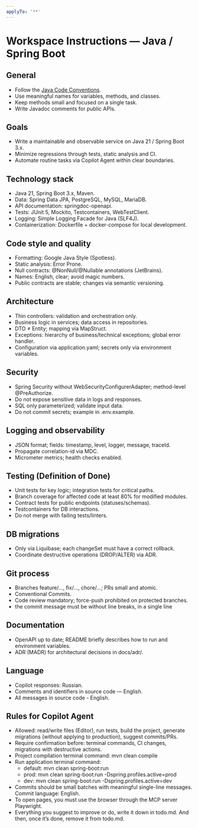 ```yaml
---
applyTo: '**'
---
```

# Workspace Instructions — Java / Spring Boot

## General
- Follow the [Java Code Conventions](https://www.oracle.com/java/technologies/javase/codeconventions-contents.html).
- Use meaningful names for variables, methods, and classes.
- Keep methods small and focused on a single task.
- Write Javadoc comments for public APIs.

## Goals
- Write a maintainable and observable service on Java 21 / Spring Boot 3.x.
- Minimize regressions through tests, static analysis and CI.
- Automate routine tasks via Copilot Agent within clear boundaries.

## Technology stack
- Java 21, Spring Boot 3.x, Maven.
- Data: Spring Data JPA, PostgreSQL, MySQL, MariaDB.
- API documentation: springdoc-openapi.
- Tests: JUnit 5, Mockito, Testcontainers, WebTestClient.
- Logging: Simple Logging Facade for Java (SLF4J).
- Containerization: Dockerfile + docker-compose for local development.

## Code style and quality
- Formatting: Google Java Style (Spotless).
- Static analysis: Error Prone.
- Null contracts: @NonNull/@Nullable annotations (JetBrains).
- Names: English, clear; avoid magic numbers.
- Public contracts are stable; changes via semantic versioning.

## Architecture
- Thin controllers: validation and orchestration only.
- Business logic in services; data access in repositories.
- DTO ≠ Entity; mapping via MapStruct.
- Exceptions: hierarchy of business/technical exceptions; global error handler.
- Configuration via application.yaml; secrets only via environment variables.

## Security
- Spring Security without WebSecurityConfigurerAdapter; method-level @PreAuthorize.
- Do not expose sensitive data in logs and responses.
- SQL only parameterized; validate input data.
- Do not commit secrets; example in .env.example.

## Logging and observability
- JSON format; fields: timestamp, level, logger, message, traceId.
- Propagate correlation-id via MDC.
- Micrometer metrics; health checks enabled.

## Testing (Definition of Done)
- Unit tests for key logic; integration tests for critical paths.
- Branch coverage for affected code at least 80% for modified modules.
- Contract tests for public endpoints (statuses/schemas).
- Testcontainers for DB interactions.
- Do not merge with failing tests/linters.

## DB migrations
- Only via Liquibase; each changeSet must have a correct rollback.
- Coordinate destructive operations (DROP/ALTER) via ADR.

## Git process
- Branches feature/…, fix/…, chore/…; PRs small and atomic.
- Conventional Commits.
- Code review mandatory; force-push prohibited on protected branches.
- the commit message must be without line breaks, in a single line

## Documentation
- OpenAPI up to date; README briefly describes how to run and environment variables.
- ADR (MADR) for architectural decisions in docs/adr/.

## Language
- Copilot responses: Russian.
- Comments and identifiers in source code — English.
- All messages in source code - English.

## Rules for Copilot Agent
- Allowed: read/write files (Editor), run tests, build the project, generate migrations (without applying to production), suggest commits/PRs.
- Require confirmation before: terminal commands, CI changes, migrations with destructive actions.
- Project compilation terminal command: mvn clean compile
- Run application terminal command: 
    - default: mvn clean spring-boot:run
    - prod: mvn clean spring-boot:run -Dspring.profiles.active=prod
    - dev: mvn clean spring-boot:run -Dspring.profiles.active=dev
- Commits should be small batches with meaningful single-line messages. Commit language: English.
- To open pages, you must use the browser through the MCP server Playwright.
- Everything you suggest to improve or do, write it down in todo.md. And then, once it’s done, remove it from todo.md.